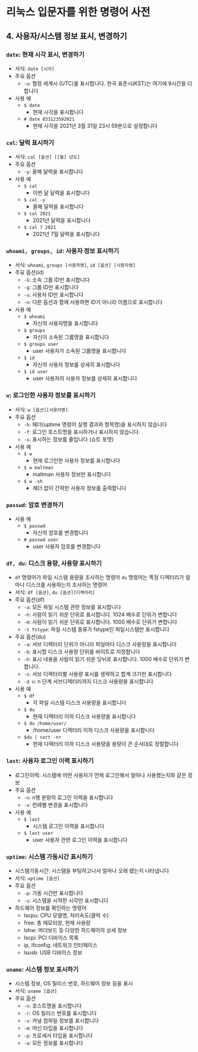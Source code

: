 # 리눅스 입문자를 위한 명령어 사전

## 4. 사용자/시스템 정보 표시, 변경하기

### `date`: 현재 시각 표시, 변경하기

- 서식: `date [시각]`
- 주요 옵션
  - `-u`: 협정 세계시 (UTC)를 표시합니다. 한국 표준시(KST)는 여기에 9시간을 더합니다
- 사용 예
  - `$ date`
    - 현재 시각을 표시합니다
  - `# date 033123592021`
    - 현재 시각을 2021년 3월 31일 23시 59분으로 설정합니다

### `cal`: 달럭 표시하기

- 서식: `cal [옵션] [[월] 년도]`
- 주요 옵션
  - `-y`: 올해 달력을 표시합니다
- 사용 예
  - `$ cal`
    - 이번 달 달력을 표시합니다
  - `$ cal -y`
    - 올해 달력을 표시합니다
  - `$ cal 2021`
    - 2021년 달력을 표시합니다
  - `$ cal 7 2021`
    - 2021년 7월 달력을 표시합니다

### `whoami, groups, id`: 사용자 정보 표시하기

- 서식: `whoami`, `groups [사용자명]`, `id [옵션] [사용자명]`
- 주요 옵션(id)
  - `-G`: 소속 그룹 ID만 표시합니다
  - `-g`: 그룹 ID만 표시합니다
  - `-u`: 사용자 ID만 표시합니다
  - `-n`: 다른 옵션과 함께 사용하면 ID가 아니라 이름으로 표시합니다
- 사용 예
  - `$ whoami`
    - 자신의 사용자명을 표시합니다
  - `$ groups`
    - 자신이 소속된 그룹명을 표시합니다
  - `$ groups user`
    - user 사용자가 소속된 그룹명을 표시합니다
  - `$ id`
    - 자신의 사용자 정보를 상세히 표시합니다
  - `$ id user`
    - user 사용자의 사용자 정보를 상세히 표시합니다

### `w`: 로그인한 사용자 정보를 표시하기

- 서식: `w [옵션][사용자명]`
- 주요 옵션
  - `-h`: 헤더(uptime 명령어 실행 결과와 항목명)을 표시하지 않습니다
  - `-f`: 로그인 호스트명을 표시하거나 표시하지 않습니다.
  - `-s`: 표시하는 정보를 줄입니다 (쇼트 포맷)
- 사용 예
  - `$ w`
    - 현재 로그인한 사용자 정보를 표시합니다
  - `$ w maltman`
    - maltman 사용자 정보만 표시합니다
  - `$ w -sh`
    - 헤더 없이 간략한 사용자 정보를 출력합니다

### `passwd`: 암호 변경하기

- 사용 예
  - `$ passwd`
    - 자신의 암호를 변경합니다
  - `# passwd user`
    - user 사용자 암호를 변경합니다

### `df, du`: 디스크 용량, 사용량 표시하기

- `df` 명령어가 파일 시스템 용량을 조사하는 명령어
  `du` 명령어는 특정 디렉터리가 얼마나 디스크를 사용하는지 조사하는 명령어
- 서식: `df [옵션]`, `du [옵션][디렉터리]`
- 주요 옵션(df)
  - `-a`: 모든 파일 시스템 관련 정보를 표시합니다
  - `-h`: 사람이 읽기 쉬운 단위로 표시합니다. 1024 배수로 단위가 변합니다
  - `-H`: 사람이 읽기 쉬운 단위로 표시합니다. 1000 배수로 단위가 변합니다
  - `-t fstype`: 파일 시스템 종류가 fstype인 파일시스템만 표시합니다
- 주요 옵션(du)
  - `-a`: 서브 디렉터리 단위가 아니라 파일마다 디스크 사용량을 표시합니다
  - `-b`: 표시할 디스크 사용량 단위를 바이트로 지정합니다
  - `-h`: 표시 내용을 사람이 읽기 쉬운 당뉘로 표시합니다. 1000 배수로 단위가 변합니다.
  - `-s`: 서브 디렉터리별 사용량 표시를 생략하고 합계 크기만 표시합니다
  - `-d n`: n 단계 서브디렉터리까지 디스크 사용량을 표시합니다
- 사용 예
  - `$ df`
    - 각 파일 시스템 디스크 사용량을 표시합니다
  - `$ du`
    - 현재 디렉터리 이하 디스크 사용량을 표시합니다
  - `$ du /home/user/`
    - /home/user 디렉터리 이하 디스크 사용량을 표시합니다
  - `$du | sort -nr`
    - 현재 디렉터리 이하 디스크 사용량을 용량이 큰 순서대로 정렬합니다

### `last`: 사용자 로그인 이력 표시하기

- 로그인이력: 시스템에 어떤 사용자가 언제 로그인해서 얼마나 사용했는지와 같은 정보
- 주요 옵션
  - `-n`: n행 분량의 로그인 이력을 표시합니다
  - `-x`: 런레벨 변경을 표시합니다
- 사용 예
  - `$ last`
    - 시스템 로그인 이력을 표시합니다
  - `$ last user`
    - user 사용자 관련 로그인 이력을 표시합니다

### `uptime`: 시스템 가동시간 표시하기

- 시스템가동시간: 시스템을 부팅하고나서 얼마나 오래 됐는지 나타냅니다
- 서식: `uptime [옵션]`
- 주요 옵션
  - `-p`: 가동 시간만 표시합니다
  - `-s`: 시스템을 시작한 시각만 표시합니다
- 하드웨어 정보를 확인하는 명령어
  - lscpu: CPU 모델명, 처리속도(클럭 수)
  - free: 총 메모리양, 현재 사용량
  - lshw: 머더보드 등 다양한 하드웨어의 상세 정보
  - lscpi: PCI 디바이스 목록
  - ip, ifconfig: 네트워크 인터페이스
  - lsusb: USB 디바이스 정보

### `uname`: 시스템 정보 표시하기

- 시스템 정보, OS 릴리스 번호, 하드웨어 정보 등을 표시
- 서식: `uname [옵션]`
- 주요 옵션
  - `-n`: 호스트명을 표시합니다
  - `-r`: OS 릴리스 번호를 표시합니다
  - `-v`: 커널 컴파일 정보를 표시합니다
  - `-m`: 머신 타입을 표시합니다
  - `-p`: 프로세서 타입을 표시합니다
  - `-a`: 모든 정보를 표시합니다
